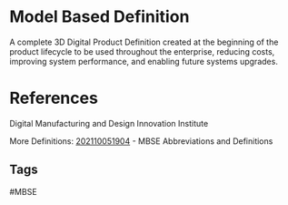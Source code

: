 # Model Based Definition

A complete 3D Digital Product Definition created at the beginning of the product lifecycle to be used throughout the enterprise, reducing costs, improving system performance, and enabling future systems upgrades.

# References
Digital Manufacturing and Design Innovation Institute

More Definitions:
[202110051904](../202110051904) - MBSE Abbreviations and Definitions 

## Tags
#MBSE
